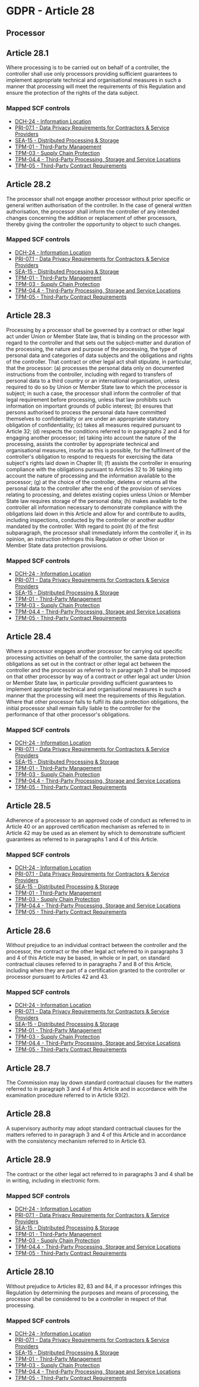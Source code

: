 # GDPR - Article 28
## Processor

  
## Article 28.1
Where processing is to be carried out on behalf of a controller, the controller shall use only processors providing sufficient guarantees to implement appropriate technical and organisational measures in such a manner that processing will meet the requirements of this Regulation and ensure the protection of the rights of the data subject.
  
### Mapped SCF controls
- [DCH-24 - Information Location](../scf/dch-24-informationlocation.md)
- [PRI-07.1 - Data Privacy Requirements for Contractors & Service Providers](../scf/pri-071-dataprivacyrequirementsforcontractors&serviceproviders.md)
- [SEA-15 - Distributed Processing & Storage](../scf/sea-15-distributedprocessing&storage.md)
- [TPM-01 - Third-Party Management](../scf/tpm-01-third-partymanagement.md)
- [TPM-03 - Supply Chain Protection](../scf/tpm-03-supplychainprotection.md)
- [TPM-04.4 - Third-Party Processing, Storage and Service Locations](../scf/tpm-044-third-partyprocessing,storageandservicelocations.md)
- [TPM-05 - Third-Party Contract Requirements](../scf/tpm-05-third-partycontractrequirements.md)
  
## Article 28.2
The processor shall not engage another processor without prior specific or general written authorisation of the controller. In the case of general written authorisation, the processor shall inform the controller of any intended changes concerning the addition or replacement of other processors, thereby giving the controller the opportunity to object to such changes.
  
### Mapped SCF controls
- [DCH-24 - Information Location](../scf/dch-24-informationlocation.md)
- [PRI-07.1 - Data Privacy Requirements for Contractors & Service Providers](../scf/pri-071-dataprivacyrequirementsforcontractors&serviceproviders.md)
- [SEA-15 - Distributed Processing & Storage](../scf/sea-15-distributedprocessing&storage.md)
- [TPM-01 - Third-Party Management](../scf/tpm-01-third-partymanagement.md)
- [TPM-03 - Supply Chain Protection](../scf/tpm-03-supplychainprotection.md)
- [TPM-04.4 - Third-Party Processing, Storage and Service Locations](../scf/tpm-044-third-partyprocessing,storageandservicelocations.md)
- [TPM-05 - Third-Party Contract Requirements](../scf/tpm-05-third-partycontractrequirements.md)
  
## Article 28.3
Processing by a processor shall be governed by a contract or other legal act under Union or Member State law, that is binding on the processor with regard to the controller and that sets out the subject-matter and duration of the processing, the nature and purpose of the processing, the type of personal data and categories of data subjects and the obligations and rights of the controller. That contract or other legal act shall stipulate, in particular, that the processor:
(a) processes the personal data only on documented instructions from the controller, including with regard to transfers of personal data to a third country or an international organisation, unless required to do so by Union or Member State law to which the processor is subject; in such a case, the processor shall inform the controller of that legal requirement before processing, unless that law prohibits such information on important grounds of public interest;
(b) ensures that persons authorised to process the personal data have committed themselves to confidentiality or are under an appropriate statutory obligation of confidentiality;
(c) takes all measures required pursuant to Article 32;
(d) respects the conditions referred to in paragraphs 2 and 4 for engaging another processor;
(e) taking into account the nature of the processing, assists the controller by appropriate technical and organisational measures, insofar as this is possible, for the fulfilment of the controller's obligation to respond to requests for exercising the data subject's rights laid down in Chapter III;
(f) assists the controller in ensuring compliance with the obligations pursuant to Articles 32 to 36 taking into account the nature of processing and the information available to the processor;
(g) at the choice of the controller, deletes or returns all the personal data to the controller after the end of the provision of services relating to processing, and deletes existing copies unless Union or Member State law requires storage of the personal data;
(h) makes available to the controller all information necessary to demonstrate compliance with the obligations laid down in this Article and allow for and contribute to audits, including inspections, conducted by the controller or another auditor mandated by the controller.
With regard to point (h)  of the first subparagraph, the processor shall immediately inform the controller if, in its opinion, an instruction infringes this Regulation or other Union or Member State data protection provisions.
  
### Mapped SCF controls
- [DCH-24 - Information Location](../scf/dch-24-informationlocation.md)
- [PRI-07.1 - Data Privacy Requirements for Contractors & Service Providers](../scf/pri-071-dataprivacyrequirementsforcontractors&serviceproviders.md)
- [SEA-15 - Distributed Processing & Storage](../scf/sea-15-distributedprocessing&storage.md)
- [TPM-01 - Third-Party Management](../scf/tpm-01-third-partymanagement.md)
- [TPM-03 - Supply Chain Protection](../scf/tpm-03-supplychainprotection.md)
- [TPM-04.4 - Third-Party Processing, Storage and Service Locations](../scf/tpm-044-third-partyprocessing,storageandservicelocations.md)
- [TPM-05 - Third-Party Contract Requirements](../scf/tpm-05-third-partycontractrequirements.md)
  
## Article 28.4
Where a processor engages another processor for carrying out specific processing activities on behalf of the controller, the same data protection obligations as set out in the contract or other legal act between the controller and the processor as referred to in paragraph 3 shall be imposed on that other processor by way of a contract or other legal act under Union or Member State law, in particular providing sufficient guarantees to implement appropriate technical and organisational measures in such a manner that the processing will meet the requirements of this Regulation. Where that other processor fails to fulfil its data protection obligations, the initial processor shall remain fully liable to the controller for the performance of that other processor's obligations.
  
### Mapped SCF controls
- [DCH-24 - Information Location](../scf/dch-24-informationlocation.md)
- [PRI-07.1 - Data Privacy Requirements for Contractors & Service Providers](../scf/pri-071-dataprivacyrequirementsforcontractors&serviceproviders.md)
- [SEA-15 - Distributed Processing & Storage](../scf/sea-15-distributedprocessing&storage.md)
- [TPM-01 - Third-Party Management](../scf/tpm-01-third-partymanagement.md)
- [TPM-03 - Supply Chain Protection](../scf/tpm-03-supplychainprotection.md)
- [TPM-04.4 - Third-Party Processing, Storage and Service Locations](../scf/tpm-044-third-partyprocessing,storageandservicelocations.md)
- [TPM-05 - Third-Party Contract Requirements](../scf/tpm-05-third-partycontractrequirements.md)
  
## Article 28.5
Adherence of a processor to an approved code of conduct as referred to in Article 40 or an approved certification mechanism as referred to in Article 42 may be used as an element by which to demonstrate sufficient guarantees as referred to in paragraphs 1 and 4 of this Article.
  
### Mapped SCF controls
- [DCH-24 - Information Location](../scf/dch-24-informationlocation.md)
- [PRI-07.1 - Data Privacy Requirements for Contractors & Service Providers](../scf/pri-071-dataprivacyrequirementsforcontractors&serviceproviders.md)
- [SEA-15 - Distributed Processing & Storage](../scf/sea-15-distributedprocessing&storage.md)
- [TPM-01 - Third-Party Management](../scf/tpm-01-third-partymanagement.md)
- [TPM-03 - Supply Chain Protection](../scf/tpm-03-supplychainprotection.md)
- [TPM-04.4 - Third-Party Processing, Storage and Service Locations](../scf/tpm-044-third-partyprocessing,storageandservicelocations.md)
- [TPM-05 - Third-Party Contract Requirements](../scf/tpm-05-third-partycontractrequirements.md)
  
## Article 28.6
Without prejudice to an individual contract between the controller and the processor, the contract or the other legal act referred to in paragraphs 3 and 4 of this Article may be based, in whole or in part, on standard contractual clauses referred to in paragraphs 7 and 8 of this Article, including when they are part of a certification granted to the controller or processor pursuant to Articles 42 and 43.
  
### Mapped SCF controls
- [DCH-24 - Information Location](../scf/dch-24-informationlocation.md)
- [PRI-07.1 - Data Privacy Requirements for Contractors & Service Providers](../scf/pri-071-dataprivacyrequirementsforcontractors&serviceproviders.md)
- [SEA-15 - Distributed Processing & Storage](../scf/sea-15-distributedprocessing&storage.md)
- [TPM-01 - Third-Party Management](../scf/tpm-01-third-partymanagement.md)
- [TPM-03 - Supply Chain Protection](../scf/tpm-03-supplychainprotection.md)
- [TPM-04.4 - Third-Party Processing, Storage and Service Locations](../scf/tpm-044-third-partyprocessing,storageandservicelocations.md)
- [TPM-05 - Third-Party Contract Requirements](../scf/tpm-05-third-partycontractrequirements.md)
  
## Article 28.7
The Commission may lay down standard contractual clauses for the matters referred to in paragraph 3 and 4 of this Article and in accordance with the examination procedure referred to in Article 93(2).
  
## Article 28.8
A supervisory authority may adopt standard contractual clauses for the matters referred to in paragraph 3 and 4 of this Article and in accordance with the consistency mechanism referred to in Article 63.
  
## Article 28.9
The contract or the other legal act referred to in paragraphs 3 and 4 shall be in writing, including in electronic form.
  
### Mapped SCF controls
- [DCH-24 - Information Location](../scf/dch-24-informationlocation.md)
- [PRI-07.1 - Data Privacy Requirements for Contractors & Service Providers](../scf/pri-071-dataprivacyrequirementsforcontractors&serviceproviders.md)
- [SEA-15 - Distributed Processing & Storage](../scf/sea-15-distributedprocessing&storage.md)
- [TPM-01 - Third-Party Management](../scf/tpm-01-third-partymanagement.md)
- [TPM-03 - Supply Chain Protection](../scf/tpm-03-supplychainprotection.md)
- [TPM-04.4 - Third-Party Processing, Storage and Service Locations](../scf/tpm-044-third-partyprocessing,storageandservicelocations.md)
- [TPM-05 - Third-Party Contract Requirements](../scf/tpm-05-third-partycontractrequirements.md)
  
## Article 28.10
Without prejudice to Articles 82, 83 and 84, if a processor infringes this Regulation by determining the purposes and means of processing, the processor shall be considered to be a controller in respect of that processing.
  
### Mapped SCF controls
- [DCH-24 - Information Location](../scf/dch-24-informationlocation.md)
- [PRI-07.1 - Data Privacy Requirements for Contractors & Service Providers](../scf/pri-071-dataprivacyrequirementsforcontractors&serviceproviders.md)
- [SEA-15 - Distributed Processing & Storage](../scf/sea-15-distributedprocessing&storage.md)
- [TPM-01 - Third-Party Management](../scf/tpm-01-third-partymanagement.md)
- [TPM-03 - Supply Chain Protection](../scf/tpm-03-supplychainprotection.md)
- [TPM-04.4 - Third-Party Processing, Storage and Service Locations](../scf/tpm-044-third-partyprocessing,storageandservicelocations.md)
- [TPM-05 - Third-Party Contract Requirements](../scf/tpm-05-third-partycontractrequirements.md)
  